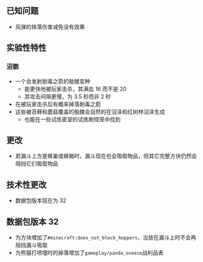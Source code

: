 ## 已知问题
* 风弹的摔落伤害减免没有效果
## 实验性特性
### 沼骸
* 一个会发射剧毒之箭的骷髅变种
    * 能更快地被玩家击杀，其满血 16 而不是 20
    * 其攻击间隔更慢，为 3.5 秒而非 2 秒
* 在被玩家击杀后有概率掉落剧毒之箭
* 这些被苔藓和蘑菇覆盖的骷髅会自然的在沼泽和红树林沼泽生成
    * 也能在一些试炼密室的试炼刷怪笼中找到
## 更改
* 若漏斗上方是蜂巢或蜂箱时，漏斗现在也会吸取物品，但其它完整方块仍然会阻挡它们吸取物品
## 技术性更改
* 数据包版本现在为 32
## 数据包版本 32
* 为方块增加了`#minecraft:does_not_block_hoppers`，当放在漏斗上时不会再阻挡漏斗吸取
* 为熊猫打喷嚏时的掉落增加了`gameplay/panda_sneeze`战利品表